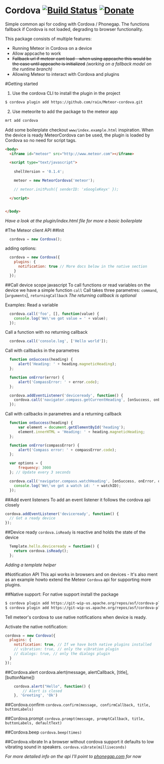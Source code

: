 Cordova [![Build Status](https://travis-ci.org/raix/Meteor-cordova.png?branch=master)](https://travis-ci.org/raix/Meteor-cordova) [![Donate](https://www.paypalobjects.com/en_US/i/btn/btn_donate_SM.gif)](https://www.paypal.com/cgi-bin/webscr?cmd=_s-xclick&hosted_button_id=VWTXHTA8GZMNG)
=======

Simple common api for coding with Cordova / Phonegap. The functions fallback if Cordova is not loaded, degrading to browser functionality.

This package consists of multiple features:
* Running Meteor in Cordova on a device
* Allow appcache to work
* ~~Fallback url if meteor cant load - when using appcache this would be the case until appcache is initialized~~ *(working on a fallback model on the runtime branch)*
* Allowing Meteor to interact with Cordova and plugins

#Getting started
1. Use the cordova CLI to install the plugin in the project
```bash
$ cordova plugin add https://github.com/raix/Meteor-cordova.git
```
2. Use meteorite to add the package to the meteor app
```bash
mrt add cordova
```

Add some boilerplate checkout `www/index.example.html` inspiration. When the device is ready MeteorCordova can be used, the plugin is loaded by Cordova so no need for script tags.
```html
<body>
  <iframe id="meteor" src="http://www.meteor.com"></iframe>

  <script type="text/javascript">
  
    shellVersion = '0.1.4';

    meteor = new MeteorCordova('meteor');

    // meteor.initPush({ senderID: 'xGoogleKeyx' });

  </script>


</body>
```
*Have a look at the plugin/index.html file for more a basic boilerplate*

#The Meteor client API
##Init
```js
  cordova = new Cordova();
```
adding options:
```js
  cordova = new Cordova({
    plugins: {
      notification: true // More docs below in the native section
    }
  });
```

##Call device scope javascript
To call functions or read variables on the device we have a simple function `call`
Call takes three parametres:
`command`, [`arguments`], `returningCallback`
*The returning callback is optional*

Examples:
Read a variable
```js
  cordova.call('foo', [], function(value) {
    console.log('We\'ve got value = ' + value);
  });
```
Call a function with no returning callback
```js
  cordova.call('console.log', ['Hello world']);
```

Call with callbacks in the parametres
```js
  function onSuccess(heading) {
      alert('Heading: ' + heading.magneticHeading);
  };

  function onError(error) {
      alert('CompassError: ' + error.code);
  };

  cordova.addEventListener('deviceready', function() {
    cordova.call('navigator.compass.getCurrentHeading', [onSuccess, onError]);
  });
```

Call with callbacks in parametres and a returning callback
```js
  function onSuccess(heading) {
      var element = document.getElementById('heading');
      element.innerHTML = 'Heading: ' + heading.magneticHeading;
  };

  function onError(compassError) {
      alert('Compass error: ' + compassError.code);
  };

  var options = {
      frequency: 3000
  }; // Update every 3 seconds

  cordova.call('navigator.compass.watchHeading', [onSuccess, onError, options], function(watchID) {
    console.log('We\'ve got a watch id: ' + watchID);
  });
```

##Add event listeners
To add an event listener it follows the cordova api closely
```js
cordova.addEventListener('deviceready', function() {
  // Got a ready device
});
```

##Device ready
`cordova.isReady` is reactive and holds the state of the device

```js
  Template.hello.deviceready = function() {
    return cordova.isReady();
  };
```
*Adding a template helper*

#Notification API
This api works in browsers and on devices - It's also ment as an example howto extend the Meteor `Cordova` api for supporting more plugins.

##Native support:
For native support install the package
```bash
$ cordova plugin add https://git-wip-us.apache.org/repos/asf/cordova-plugin-vibration.git
$ cordova plugin add https://git-wip-us.apache.org/repos/asf/cordova-plugin-dialogs.git
```
Tell meteor's cordova to use native notifications when device is ready.

Activate the native notification:
```js
cordova = new Cordova({
  plugins: {
    notification: true, // If we have both native plugins installed
    // vibration: true, // only the vibration plugin
    // dialogs: true, // only the dialogs plugin
  }
});
```

##Cordova.alert
cordova.alert(message, alertCallback, [title], [buttonName])
```js
    cordova.alert("Hello", function() {
        // Alert is closed
    }, 'Greeting', 'Ok')
```

##Cordova.confirm
`cordova.confirm(message, confirmCallback, title, buttonLabels)`

##Cordova.prompt
`cordova.prompt(message, promptCallback, title, buttonLabels, defaultText)`

##Cordova.beep
`cordova.beep(times)`

##Cordova.vibrate
In a browser without cordova support it defaults to low vibrating sound in speakers.
`cordova.vibrate(milliseconds)`

*For more detailed info on the api I'll point to [phonegap.com](http://www.phonegap.com) for now*
